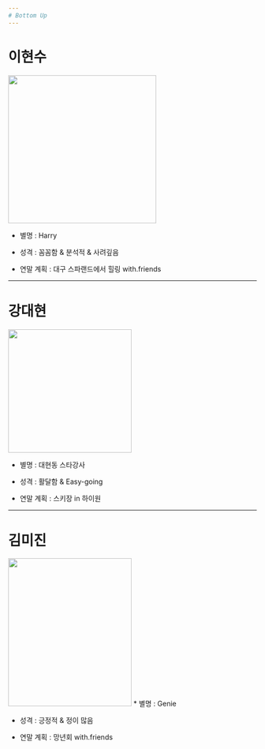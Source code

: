 ```yaml
---
# Bottom Up
---
```

# 이현수   
<img width="300" src = "https://user-images.githubusercontent.com/45954038/50433747-684ba400-091d-11e9-953b-942b1cebc450.jpg">

* 별명 : Harry

* 성격 : 꼼꼼함 & 분석적 & 사려깊음

* 연말 계획 : 대구 스파랜드에서 힐링 with.friends
---
# 강대현
<img width="250" src="https://user-images.githubusercontent.com/45954038/50433773-a6e15e80-091d-11e9-8cac-0dca7a32e095.jpg">

* 별명 : 대현동 스타강사

* 성격 : 활달함 & Easy-going

* 연말 계획 : 스키장 in 하이원
---
# 김미진
<img width="250" height = "300" src="https://user-images.githubusercontent.com/45954038/50433787-bd87b580-091d-11e9-9940-b271321603b3.jpg">
* 별명 : Genie

* 성격 : 긍정적 & 정이 많음

* 연말 계획 : 망년회 with.friends
